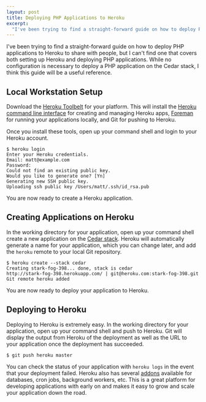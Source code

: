 ```yaml
--- 
layout: post
title: Deploying PHP Applications to Heroku
excerpt:
  "I've been trying to find a straight-forward guide on how to deploy PHP applications to Heroku to share with people, but I can't find one that covers both setting up Heroku and deploying PHP applications. While no configuration is necessary to deploy a PHP application on the Cedar stack, I think this guide will be a useful reference."
---
```

I've been trying to find a straight-forward guide on how to deploy PHP applications to Heroku to share with people, but I can't find one that covers both setting up Heroku and deploying PHP applications. While no configuration is necessary to deploy a PHP application on the Cedar stack, I think this guide will be a useful reference.

## Local Workstation Setup

Download the <a href="https://toolbelt.herokuapp.com/" target="_blank">Heroku Toolbelt</a> for your platform. This will install the <a href="http://devcenter.heroku.com/articles/heroku-command" target="_blank">Heroku command line interface</a> for creating and managing Heroku apps, <a href="https://github.com/ddollar/foreman" target="_blank">Foreman</a> for running your applications locally, and Git for pushing to Heroku.

Once you install these tools, open up your command shell and login to your Heroku account.  
```
$ heroku login  
Enter your Heroku credentials.  
Email: matt@example.com  
Password:  
Could not find an existing public key.  
Would you like to generate one? [Yn]  
Generating new SSH public key.  
Uploading ssh public key /Users/matt/.ssh/id_rsa.pub
```

You are now ready to create a Heroku application.


## Creating Applications on Heroku

In the working directory for your application, open up your command shell create a new application on the <a href="http://devcenter.heroku.com/articles/cedar" target="_blank">Cedar stack</a>. Heroku will automatically generate a name for your application, which you can change later, and add the `heroku` remote to your local Git repository.  
```
$ heroku create --stack cedar  
Creating stark-fog-398... done, stack is cedar  
http://stark-fog-398.herokuapp.com/ | git@heroku.com:stark-fog-398.git  
Git remote heroku added
```

You are now ready to deploy your application to Heroku.


## Deploying to Heroku

Deploying to Heroku is extremely easy. In the working directory for your application, open up your command shell and push to Heroku. Git will display the output from Heroku of the deployment as well as the URL to your application once the deployment has succeeded.  
```
$ git push heroku master
```

You can check the status of your application with `heroku logs` in the event that your deployment failed. Heroku also has several <a href="https://addons.heroku.com/" target="_blank">addons</a> available for databases, cron jobs, background workers, etc. This is a great platform for developing applications with early on and makes it easy to grow and scale your application down the road.

